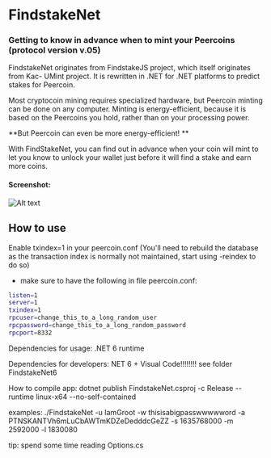 FindstakeNet
=====
### Getting to know in advance when to mint your Peercoins (protocol version v.05)

FindstakeNet originates from FindstakeJS project, which itself originates from Kac- UMint project. 
It is rewritten in .NET for .NET platforms to predict stakes for Peercoin.

Most cryptocoin mining requires specialized hardware, but Peercoin minting can be done on any computer. Minting is energy-efficient, because it is based on the Peercoins you hold, rather than on your processing power.

**But Peercoin can even be more energy-efficient! **

With FindStakeNet, you can find out in advance when your coin will mint to let you know to unlock your wallet just before it will find a stake and earn more coins. 

#### Screenshot:
![Alt text](https://i.imgur.com/elyOpLM.png "peercoind command listunspent")

How to use
----------

Enable txindex=1 in your peercoin.conf (You'll need to rebuild the database as the transaction index is normally not maintained, start using -reindex to do so)

* make sure to have the following in file peercoin.conf:
``` bash
listen=1
server=1
txindex=1
rpcuser=change_this_to_a_long_random_user
rpcpassword=change_this_to_a_long_random_password
rpcport=8332
```

Dependencies for usage:
.NET 6 runtime

Dependencies for developers:
NET 6 + Visual Code!!!!!!!!
see folder FindstakeNet6

How to compile app:
dotnet publish FindstakeNet.csproj -c Release --runtime linux-x64 --no-self-contained

examples:
./FindstakeNet -u IamGroot -w thisisabigpasswwwwword -a PTNSKANTVh6mLuCbAWTmKDZeDedddcGeZZ -s 1635768000 -m 2592000 -l 1830080

tip: spend some time reading Options.cs 